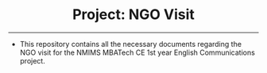 <h1 align="center">Project: NGO Visit</h1>

<hr>

- This repository contains all the necessary documents regarding the NGO visit for the NMIMS MBATech CE 1st year English Communications project.